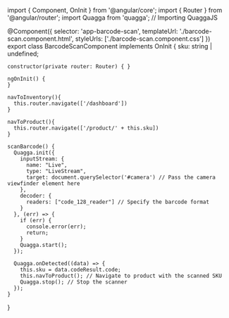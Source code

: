 import { Component, OnInit } from '@angular/core';
import { Router } from '@angular/router';
import Quagga from 'quagga'; // Importing QuaggaJS

@Component({
  selector: 'app-barcode-scan',
  templateUrl: './barcode-scan.component.html',
  styleUrls: ['./barcode-scan.component.css']
})
export class BarcodeScanComponent implements OnInit {
    sku: string | undefined;

    constructor(private router: Router) { }

    ngOnInit() {
    }

    navToInventory(){
      this.router.navigate(['/dashboard'])
    }

    navToProduct(){
      this.router.navigate(['/product/' + this.sku])
    }

    scanBarcode() {
      Quagga.init({
        inputStream: {
          name: "Live",
          type: "LiveStream",
          target: document.querySelector('#camera') // Pass the camera viewfinder element here
        },
        decoder: {
          readers: ["code_128_reader"] // Specify the barcode format
        }
      }, (err) => {
        if (err) {
          console.error(err);
          return;
        }
        Quagga.start();
      });

      Quagga.onDetected((data) => {
        this.sku = data.codeResult.code;
        this.navToProduct(); // Navigate to product with the scanned SKU
        Quagga.stop(); // Stop the scanner
      });
    }
}


<div id="camera" style="width: 100%; height: 300px;"></div>